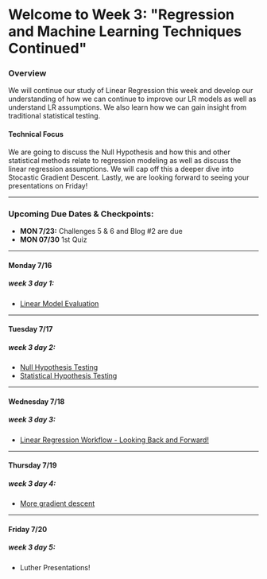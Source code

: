 # Welcome to Week 3: "Regression and Machine Learning Techniques Continued"

### <a name="overview"></a>Overview

We will continue our study of Linear Regression this week and develop our understanding of how we 
can continue to improve our LR models as well as understand LR assumptions. We also learn how we can gain 
insight from traditional statistical testing.


#### Technical Focus

We are going to discuss the Null Hypothesis and how this and other statistical methods relate to regression modeling as well as discuss the linear regression assumptions. We will cap off this a deeper dive into Stocastic Gradient Descent. Lastly, we are looking forward to seeing your presentations on Friday!

---


### <a name="dates"></a>Upcoming Due Dates & Checkpoints:
* **MON 7/23:**  Challenges 5 & 6 and Blog #2 are due
* **MON 07/30**  1st Quiz 

---


#### Monday 7/16
##### week 3 day 1:

* [Linear Model Evaluation](02-null_hypo_eval/Linear_Model_Evaluation.pdf)

---

#### Tuesday 7/17
##### week 3 day 2:

* [Null Hypothesis Testing](null_hypothesis_testing.md)
* [Statistical Hypothesis Testing](Statistical_Hypothesis_Testing.ipynb)

---

#### Wednesday 7/18
##### week 3 day 3:

* [Linear Regression Workflow - Looking Back and Forward!](03-review_workflow/linear_regression_interp_interactions.ipynb)

---

#### Thursday 7/19
##### week 3 day 4:

* [More gradient descent](04-gradient_descent/Stochastic_Gradient_Descent.pdf)

---

#### Friday 7/20
##### week 3 day 5:

* Luther Presentations!

